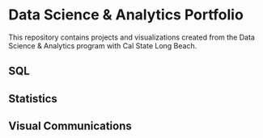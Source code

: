 # Data Science & Analytics Portfolio
This repository contains projects and visualizations created from the Data Science & Analytics program with Cal State Long Beach.
## SQL
## Statistics
## Visual Communications

